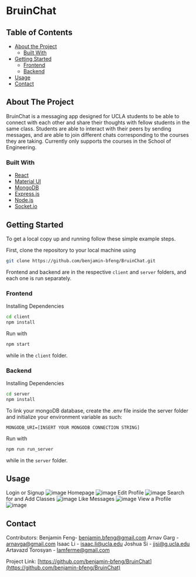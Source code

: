 

# BruinChat

<!-- TABLE OF CONTENTS -->

## Table of Contents

- [About the Project](#about-the-project)
  - [Built With](#built-with)
- [Getting Started](#getting-started)
  - [Frontend](#frontend)
  - [Backend](#backend)
- [Usage](#usage)
- [Contact](#contact)

<!-- ABOUT THE PROJECT -->

## About The Project

BruinChat is a messaging app designed for UCLA students to be able to connect with each other and share their thoughts with fellow students in the same class. Students are able to interact with their peers by sending messages, and are able to join different chats corresponding to the courses they are taking. Currently only supports the courses in the School of Engineering.

### Built With
- [React](https://reactjs.org/)
- [Material UI](https://material-ui.com/)
- [MongoDB](https://www.mongodb.com/)
- [Express.js](https://expressjs.com/)
- [Node.js](https://nodejs.org/en/)
- [Socket.io](https://socket.io/)

<!-- GETTING STARTED -->

## Getting Started

To get a local copy up and running follow these simple example steps.

First, clone the repository to your local machine using

```zsh
git clone https://github.com/benjamin-bfeng/BruinChat.git
```

Frontend and backend are in the respective `client` and `server` folders,
and each one is run separately.

### Frontend

Installing Dependencies
```zsh
cd client
npm install
```

Run with
```sh
npm start
```
while in the `client` folder.

### Backend

Installing Dependencies
```zsh
cd server
npm install
```
To link your mongoDB database, create the .env file inside the server folder and initialize your environment variable as such:
```
MONGODB_URI=[INSERT YOUR MONGODB CONNECTION STRING]
```
Run with
```sh
npm run run_server
```
while in the `server` folder.

<!-- USAGE EXAMPLES -->

## Usage

Login or Signup
![image](https://user-images.githubusercontent.com/40645885/110919286-edd68700-82d0-11eb-9d60-037c23e0d773.png)
Homepage
![image](https://user-images.githubusercontent.com/40645885/110919633-56bdff00-82d1-11eb-9d57-1552b5a9a78e.png)
Edit Profile
![image](https://user-images.githubusercontent.com/40645885/110919559-3d1cb780-82d1-11eb-99e3-a25f8af13d26.png)
Search for and Add Classes
![image](https://user-images.githubusercontent.com/40645885/110919744-72c1a080-82d1-11eb-9343-dbee97462287.png)
Like Messages
![image](https://user-images.githubusercontent.com/40645885/110919855-91279c00-82d1-11eb-906d-7f23c8976a93.png)
View a Profile
![image](https://user-images.githubusercontent.com/40645885/110919914-9dabf480-82d1-11eb-9b31-bf66397afbc0.png)

<!-- CONTACT -->

## Contact
Contributors:
Benjamin Feng- benjamin.bfeng@gmail.com
Arnav Garg -  arnavga@gmail.com
Isaac Li - isaac.li@ucla.edu
Joshua Si - jjsi@g.ucla.edu
Artavazd Torosyan - Iamferme@gmail.com

Project Link: [https://github.com/benjamin-bfeng/BruinChat](https://github.com/benjamin-bfeng/BruinChat)
